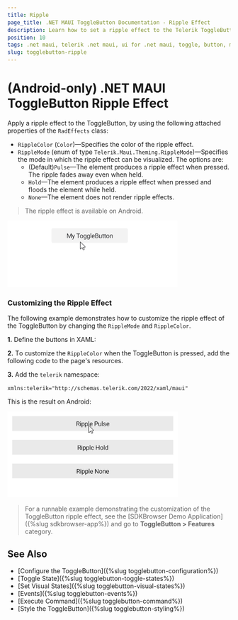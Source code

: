 ```yaml
---
title: Ripple
page_title: .NET MAUI ToggleButton Documentation - Ripple Effect
description: Learn how to set a ripple effect to the Telerik ToggleButton for .NET MAUI.
position: 10
tags: .net maui, telerik .net maui, ui for .net maui, toggle, button, microsoft .net maui
slug: togglebutton-ripple
---
```


# (Android-only) .NET MAUI ToggleButton Ripple Effect

Apply a ripple effect to the ToggleButton, by using the following attached properties of the `RadEffects` class:

* `RippleColor` (`Color`)&mdash;Specifies the color of the ripple effect.
* `RippleMode` (enum of type `Telerik.Maui.Theming.RippleMode`)&mdash;Specifies the mode in which the ripple effect can be visualized. The options are:
	* (Default)`Pulse`&mdash;The element produces a ripple effect when pressed. The ripple fades away even when held.
	* `Hold`&mdash;The element produces a ripple effect when pressed and floods the element while held.
	* `None`&mdash;The element does not render ripple effects.

> The ripple effect is available on Android.

![.NET MAUI ToggleButton Ripple effect](images/togglebutton-ripple-effect-default.gif)

### Customizing the Ripple Effect

The following example demonstrates how to customize the ripple effect of the ToggleButton by changing the `RippleMode` and `RippleColor`.

**1.** Define the buttons in XAML:

<snippet id='togglebutton-ripple-effect' />

**2.** Тo customize the `RippleColor` when the ToggleButton is pressed, add the following code to the page's resources.

<snippet id='togglebutton-ripple-visual-states-resources' />

**3.** Add the `telerik` namespace:

```XAML
xmlns:telerik="http://schemas.telerik.com/2022/xaml/maui"
```

This is the result on Android:

![.NET MAUI ToggleButton ripple effect customization](images/togglebutton-ripple-effect.gif)

> For a runnable example demonstrating the customization of the ToggleButton ripple effect, see the [SDKBrowser Demo Application]({%slug sdkbrowser-app%}) and go to **ToggleButton > Features** category.

## See Also

- [Configure the ToggleButton]({%slug togglebutton-configuration%})
- [Toggle State]({%slug togglebutton-toggle-states%})
- [Set Visual States]({%slug togglebutton-visual-states%})
- [Events]({%slug togglebutton-events%})
- [Execute Command]({%slug togglebutton-command%})
- [Style the ToggleButton]({%slug togglebutton-styling%})


